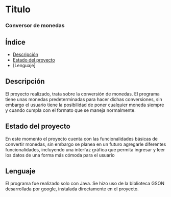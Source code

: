 # Titulo
### Conversor de monedas

## Índice
- [Descripción](#descripción)
- [Estado del proyecto](#Estadodelproyecto)
- [Lenguaje]

## Descripción
El proyecto realizado, trata sobre la conversión de monedas. El programa tiene unas monedas predeterminadas para hacer dichas conversiones, sin embargo el usuario tiene la posibilidad de poner cualquier moneda siempre y cuando cumpla con el formato que se maneja normalmente. 

## Estado del proyecto
En este momento el proyecto cuenta con las funcionalidades básicas de convertir monedas, sin embargo se planea en un futuro agregarle diferentes funcionalidades, incluyendo una interfaz gráfica que permita ingresar y leer los datos de una forma más cómoda para el usuario

## Lenguaje
El programa fue realizado solo con Java. Se hizo uso de la biblioteca GSON desarrollada por google, instalada directamente en el proyecto.
